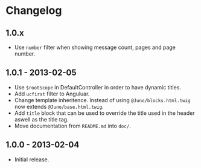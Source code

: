 Changelog
=========

1.0.x
-----

 * Use `number` filter when showing message count, pages and page number.

1.0.1 - 2013-02-05
------------------

 * Use `$rootScope` in DefaultController in order to have dynamic titles.
 * Add `ucfirst` filter to Anguluar.
 * Change template inheritence. Instead of using `@Juno/blocks.html.twig` now extends `@Juno/base.html.twig`.
 * Add `title` block that can be used to override the title used in the header aswell as the title tag.
 * Move documentation from `README.md` into `doc/`.

1.0.0 - 2013-02-04
------------------

 * Initial release.
